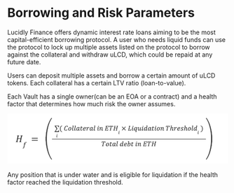 # Borrowing and Risk Parameters

Lucidly Finance offers dynamic interest rate loans aiming to be the most capital-efficient borrowing protocol. A user who needs liquid funds can use the protocol to lock up multiple assets listed on the protocol to borrow against the collateral and withdraw uLCD, which could be repaid at any future date.

Users can deposit multiple assets and borrow a certain amount of uLCD tokens. 
Each collateral has a certain LTV ratio (loan-to-value).

Each Vault has a single owner(can be an EOA or a contract) and a health factor that determines how much risk the owner assumes.

![Health Factor](./img/hf.png "health factor")

Any position that is under water and is eligible for liquidation if the health factor reached the liquidation threshold.